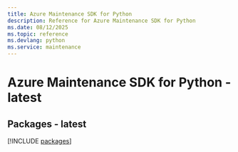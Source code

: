 ```yaml
---
title: Azure Maintenance SDK for Python
description: Reference for Azure Maintenance SDK for Python
ms.date: 08/12/2025
ms.topic: reference
ms.devlang: python
ms.service: maintenance
---
```

# Azure Maintenance SDK for Python - latest
## Packages - latest
[!INCLUDE [packages](maintenance-index.md)]